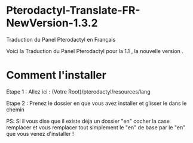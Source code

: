 # Pterodactyl-Translate-FR-NewVersion-1.3.2
Traduction du Panel Pterodactyl en Français

Voici la Traduction du Panel Pterodactyl pour la 1.1 , la nouvelle version .

# Comment l'installer

Etape 1 :
Allez ici : (Votre Root)/pterodactyl/resources/lang

Etape 2 :
Prenez le dossier en que vous avez installer et glisser le dans le chemin

PS: Si il vous dise que il existe déja un dossier "en" cocher la case remplacer et vous remplacer tout simplement le "en" de base par le "en" que vous venez d'installer !
